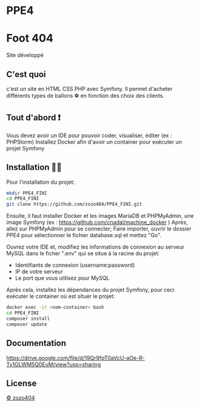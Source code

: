 # PPE4
# Foot 404

Site développé

## C'est quoi

c'est un site en HTML CSS PHP avec Symfony. Il permet d'acheter différents types de ballons ⚽ en fonction des choix des clients.

## Tout d'abord ❗️
Vous devez avoir un IDE pour pouvoir coder, visualiser, éditer (ex : PHPStorm)
Installez Docker afin d'avoir un container pour exécuter un projet Symfony

## Installation 👨‍💻
Pour l'installation du projet:
```bash
mkdir PPE4_FINI
cd PPE4_FINI
git clone https://github.com/zozo404/PPE4_FINI.git
```
 
Ensuite, il faut installer Docker et les images MariaDB et PHPMyAdmin, une image Symfony (ex : https://github.com/cnadal/machine_docker )
Après, allez sur PHPMyAdmin pour se connecter;
Faire importer, ouvrir le dossier PPE4 pour sélectionner le fichier database.sql et mettez "Go".

Ouvrez votre IDE et, modifiez les informations de connexion au serveur MySQL dans le ficher ".env" qui se situe à la racine du projet:
- Identifiants de connexion (username:password)
- IP de votre serveur
- Le port que vous utilisez pour MySQL

Après cela, installez les dépendances du projet Symfony, pour ceci exécuter le container où est situer le projet:
```bash
docker exec -it <nom-container> bash
cd PPE4_FINI
composer install
composer update
```
## Documentation
https://drive.google.com/file/d/19Qr9fpT0aVcU-aOe-R-Ty1GLWM5Q0EuM/view?usp=sharing
## License
[© zozo404](https://github.com/zozo404)
